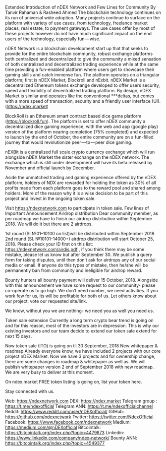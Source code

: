 Extended Introduction of nDEX Network and Few Lines for Community
By Tanvir Rahaman & Rasheed Ahmed
The blockchain technology continues on its run of universal wide adoption. Many projects continue to surface on the platform with variety of use cases, from technology, freelance market places, real estate, to payment gateways. The use cases offer by most of these projects however do not have much significant impact on the end users of the technology, especially fun — wise.

nDEX Network is a blockchain development start up that that seeks to provide for the entire blockchain community, robust exchange platforms both centralized and decentralized to give the community a mixed sensation of both centralized and decentralized trading experience while at the same time providing a fun-enabled platform where users get to showcase their gaming skills and catch immense fun. The platform operates on a triangular platform; first is nDEX Market, Blockroll and nExbit.
nDEX Market is a decentralized Ethereum tokens exchange developed to offer users security, speed and flexibility of decentralized trading platform. By design, nDEX Market is similar and operates like the conventional ***deltas, but comes with a more speed of transaction, security and a friendly user interface (UI). (https://ndex.market)


BlockRoll is an Ethereum smart contract based dice game platform (https://blockroll.fun). The platform is set to offer nDEX community a decentralized dice gaming experience, with the web and app (google play) version of the platform nearing completion (75% completed) and expected to launch by the end of October, the entire community are on a fun-filled journey that would revolutionize peer — to — peer dice gaming.

nEXBit is a centralized full scale crypto currency exchange which will run alongside nDEX Market the sister exchange on the nDEX network. The exchange which is still under development will have its beta released by November and official launch by December.

Aside the unmatched trading and gaming experience offered by the nDEX platform, holders of NDX are rewarded for holding the token as 30% of all profits made from each platform goes to the reward pool and shared among holders. More of the reason why it is a wise decision to be part of this project and invest in the ongoing token sale.

Visit https://ndexnetwork.com to participate in token sale.
Few lines of Important Announcement
Airdrop distribution
Dear community member, as per roadmap we have to finish our airdrop distribution within September 2018. We will do it but there are 2 airdrops.

1st round (Sl.№01–10100 on list)will be distributed within September 2018.
2nd round (Sl. №10101–14000+) airdrop distribution will start October 25, 2018.
Please check your ID first on this list: https://ndexnetwork.com/airdis.pdf , if you think there may be some mistake, please let us know but after September 30. We publish a query form for taking disputes, until then don’t ask for airdrops any of our social media or email. If anyone do this types of mistake, then he/she will be permanently ban from community and ineligible for airdrop reward.

Bounty hunters all bounty payment will deliver 15 October, 2018.
Alongside with this announcement we have some request to our community- please co-operate us to go high. We don’t need number, we need activities. If you work few for us, its will be profitable for both of us. Let others know about our project, vote our requested site/link.

We know, without you we are nothing- we need you as well you need us.

Token sale extension
Currently a long term crypto bear trend is going on and for this reason, most of the investors are in depression. This is why our existing investors and our team decide to extend our token sale extend for next 15 days.

Now token sale (ITO) is going on til 30 September, 2018
New whitepaper & roadmap
Already everyone know, we have included 2 projects with our core project nDEX Market. Now we have 3 projects and for ownership change, there are some changes in roadmap & whitepaper as well as. We will publish whitepaper version 2 end of September 2018 with new roadmap. We are very busy to deliver at this moment.

On ndex.market FREE token listing is going on, list your token here.

Stay connected with us.

Web: https://ndexnetwork.com
 DEX: https://ndex.market
 Telegram group : https://t.me/ndexofficial
 Telegram ANN: https://t.me/ndexofficialchannel
 Reddit: https://www.reddit.com/user/nDEXofficial/
 GitHub: https://github.com/ndexnetwork
 Twitter: https://twitter.com/NdexOfficial
 Facebook: https://www.facebook.com/ndexnetwork
 Medium: https://medium.com/@nDEXofficial
 Bitcointalk: https://bitcointalk.org/index.php?topic=4479873
 Linkedin: https://www.linkedin.com/company/ndex-network/
 Bounty ANN: https://bitcointalk.org/index.php?topic=4549377
